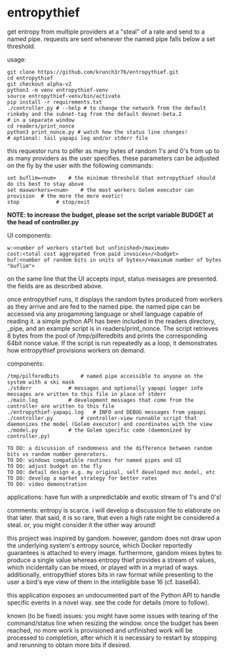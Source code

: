 # entropythief

get entropy from multiple providers at a "steal" of a rate and send to a named pipe. requests are sent whenever the named pipe falls below a set threshold.

usage:
```
git clone https://github.com/krunch3r76/entropythief.git
cd entropythief
git checkout alpha-v2
python3 -m venv entropythief-venv
source entropythief-venv/bin/activate
pip install -r requirements.txt
./controller.py # --help # to change the network from the default rinkeby and the subnet-tag from the default devnet-beta.2
# in a separate window
cd readers/print_nonce
python3 print_nonce.py # watch how the status line changes!
# optional: tail yapapi log and/or stderr file
```

this requestor runs to pilfer as many bytes of random 1's and 0's from up to as many providers as the user specifies. these parameters can be adjusted on the fly by the user with the following commands:
```
set buflim=<num>	# the minimum threshold that entropythief should do its best to stay above
set maxworkers=<num>	# the most workers Golem executor can provision  # the more the more exotic!
stop			# stop/exit
```
**NOTE: to increase the budget, please set the script variable BUDGET at the head of controller.py**

UI components:

```
w:<number of workers started but unfinished>/maximum>
cost:<total cost aggregated from paid invoices>/<budget>
buf:<number of random bits in units of bytes>/<maximum number of bytes "buflim">
```
on the same line that the UI accepts input, status messages are presented.
the fields are as described above.

once entropythief runs, it displays the random bytes produced from workers as they arrive and are fed to the named pipe. the named pipe can be accessed via any progamming language or shell language capable of reading it. a simple python API has been included in the readers directory, _pipe, and an example script is in readers/print_nonce. The script retrieves 8 bytes from the pool of /tmp/pilferedbits and prints the corresponding 64bit nonce value. If the script is run repeatedly as a loop, it demonstrates how entropythief provisions workers on demand.


components:
```
/tmp/pilferedbits		# named pipe accessible to anyone on the system with a ski mask
./stderr			# messages and optionally yapapi logger info messages are written to this file in place of stderr
./main.log			# development messages that come from the controller are written to this file
./entropythief-yapapi.log	# INFO and DEBUG messages from yapapi
./controller.py			# controller-view runnable script that daemonizes the model (Golem executor) and coordinates with the view
./model.py			# the Golem specific code (daemonized by controller.py)
```
```
TO DO: a discussion of randomness and the difference between random bits vs random number generators.
TO DO: windows compatible routines for named pipes and UI
TO DO: adjust budget on the fly
TO DO: detail design e.g. my original, self developed mvc model, etc
TO DO: develop a market strategy for better rates
TO DO: video demonstration
```
applications:
have fun with a unpredictable and exotic stream of 1's and 0's!

comments:
entropy is scarce. i will develop a discussion file to elaborate on that later. that said, it is so rare, that even a high rate might be considered a steal. or, you might consider it the other way around!

this project was inspired by gandom. however, gandom does not draw upon the underlying system's entropy source, which Docker reportedly guarantees is attached to every image. furthermore, gandom mixes bytes to produce a single value whereas entropy thief provides a stream of values, which incidentally can be mixed, or played with in a myriad of ways. additionally, entropythief stores bits in raw format while presenting to the user a bird's eye view of them in the intelligible base 16 (cf. base64).

this application exposes an undocumented part of the Python API to handle specific events in a novel way. see the code for details (more to follow).

known (to be fixed) issues:
you might have some issues with tearing of the command/status line when resizing the window.
once the budget has been reached, no more work is provisioned and unfinished work will be processed to completion, after which it is necessary to restart by stopping and rerunning to obtain more bits if desired.
